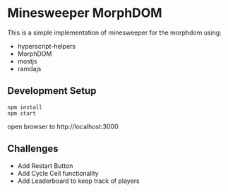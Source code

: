# Minesweeper MorphDOM

This is a simple implementation of minesweeper for the morphdom using:

- hyperscript-helpers
- MorphDOM
- mostjs
- ramdajs

## Development Setup

```
npm install
npm start
```

open browser to http://localhost:3000

## Challenges

* Add Restart Button
* Add Cycle Cell functionality
* Add Leaderboard to keep track of players
